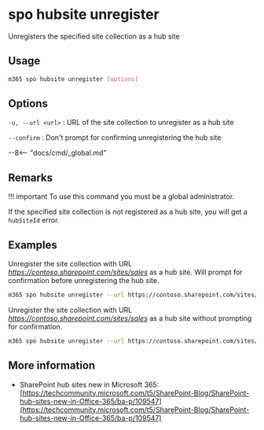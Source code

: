 # spo hubsite unregister

Unregisters the specified site collection as a hub site

## Usage

```sh
m365 spo hubsite unregister [options]
```

## Options

`-u, --url <url>`
: URL of the site collection to unregister as a hub site

`--confirm`
: Don't prompt for confirming unregistering the hub site

--8<-- "docs/cmd/_global.md"

## Remarks

!!! important
    To use this command you must be a global administrator.

If the specified site collection is not registered as a hub site, you will get a `hubSiteId` error.

## Examples

Unregister the site collection with URL _https://contoso.sharepoint.com/sites/sales_ as a hub site. Will prompt for confirmation before unregistering the hub site.

```sh
m365 spo hubsite unregister --url https://contoso.sharepoint.com/sites/sales
```

Unregister the site collection with URL _https://contoso.sharepoint.com/sites/sales_ as a hub site without prompting for confirmation.

```sh
m365 spo hubsite unregister --url https://contoso.sharepoint.com/sites/sales --confirm
```

## More information

- SharePoint hub sites new in Microsoft 365: [https://techcommunity.microsoft.com/t5/SharePoint-Blog/SharePoint-hub-sites-new-in-Office-365/ba-p/109547](https://techcommunity.microsoft.com/t5/SharePoint-Blog/SharePoint-hub-sites-new-in-Office-365/ba-p/109547)

